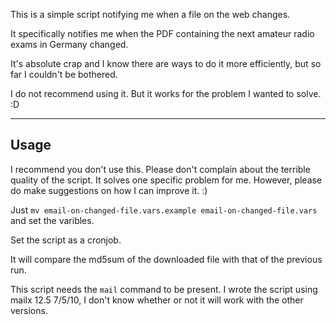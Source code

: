 This is a simple script notifying me when a file on the web changes.

It specifically notifies me when the PDF containing the next amateur radio exams in Germany changed.

It's absolute crap and I know there are ways to do it more efficiently, but so far I couldn't be bothered.

I do not recommend using it. But it works for the problem I wanted to solve. :D

----

## Usage

I recommend you don't use this.
Please don't complain about the terrible quality of the script.
It solves one specific problem for me. However, please do make suggestions on how I can improve it. :)


Just `mv email-on-changed-file.vars.example email-on-changed-file.vars` and set the varibles.

Set the script as a cronjob.

It will compare the md5sum of the downloaded file with that of the previous run.

This script needs the `mail` command to be present. I wrote the script using mailx 12.5 7/5/10, I don't know whether or not it will work with the other versions.
